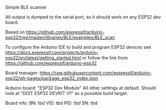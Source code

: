 Simple BLE scanner

All output is dumped to the serial port, so it should work on any ESP32 dev board.

Based on https://github.com/espressif/arduino-esp32/tree/master/libraries/BLE/examples/BLE_scan

To configure the Arduino IDE to build and program ESP32 devices see https://docs.espressif.com/projects/arduino-esp32/en/latest/getting_started.html
or follow the link from https://github.com/espressif/arduino-esp32

Board manager:  https://raw.githubusercontent.com/espressif/arduino-esp32/gh-pages/package_esp32_index.json

Arduino board:  "ESP32 Dev Module" All other settings at default. 
Should look at "DOIT ESP32 DEVKIT V1" as a possible build target.

Board info:
BN:   tbd
VID:  tbd
PID:  tbd
SN:   tbd
